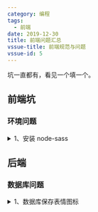 ```yaml
---
category: 编程
tags:
  - 前端
date: 2019-12-30
title: 前端问题汇总
vssue-title: 前端规范与问题
vssue-id: 5
---
```


坑一直都有，看见一个填一个。

<!-- more -->

## 前端坑

### 环境问题

<details>
<summary>1、安装 node-sass</summary>

```shell
npm install --save node-sass --registry=https://registry.npm.taobao.org --disturl=https://npm.taobao.org/dist --sass-binary-site=http://npm.taobao.org/mirrors/node-sass
```
</details>

## 后端

### 数据库问题

<details>
<summary>1、数据库保存表情图标</summary>

```sql
ALTER TABLE 表名 MODIFY 字段名 VARCHAR(128) CHARSET utf8mb4 COLLATE utf8mb4_unicode_ci;

# ALTER TABLE sys_user MODIFY nickname VARCHAR(128) CHARSET utf8mb4 COLLATE utf8mb4_unicode_ci;
```
</details>
